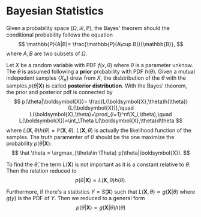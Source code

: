 # Bayesian Statistics

Given a probability space $(\Omega, \mathcal{R},\mathbb{P})$, the Bayes' theorem should the conditional probability follows the equation
$$
\mathbb{P}(A|B)= \frac{\mathbb{P}(A\cup B)}{\mathbb{B}}, 
$$
where $A, B$ are two subsets of $\Omega$. 

Let $X$ be a random variable with PDF $f(x,\theta)$ where $\theta$ is a parameter unknow. The $\theta$ is assumed following a **prior** probability with PDF $h(\theta)$. Given a mutual indepedent samples $\lbrace X_n\rbrace$ drew from $X$, the disbtribution of the $\theta$ with the samples $p(\theta|\boldsymbol{X})$ is called **posterior distribution**. With the Bayes' theorem, the prior and posterior pdf is connected by
$$
p(\theta|\boldsymbol{X})= \frac{L(\boldsymbol{X},\theta)h(\theta)}{L(\boldsymbol{X})},\quad L(\boldsymbol{X},\theta)=\prod_{i=1}^nf(X_i,\theta),\quad L(\boldsymbol{X})=\int_\Theta L(\boldsymbol{X},\theta)d\theta
$$
where $L(\boldsymbol{X},\theta)h(\theta) = \mathbb{P}(\boldsymbol{X}, \theta)$. $L(\boldsymbol{X},\theta)$ is actually the likelihood function of the samples. The truth paramenter of $\theta$ should be the one maximize the probability $p(\theta|\boldsymbol{X})$:
$$
\hat \theta = \argmax_{\theta\in \Theta} p(\theta|\boldsymbol{X}).
$$

To find the $\hat\theta$, the term $L(\boldsymbol{X})$ is not important as it is a constant relative to $\theta$. Then the relation reduced to
$$
p(\theta|\boldsymbol{X})\propto L(\boldsymbol{X},\theta)h(\theta).
$$

Furthermore, if there's a statistics $Y=S(\boldsymbol{X})$ such that $L(\boldsymbol{X},\theta)\propto g(\boldsymbol{X}|\theta)$ where $g(y)$ is the PDF of $Y$. Then we reduced to a general form
$$
p(\theta|\boldsymbol{X})\propto g(\boldsymbol{X}|\theta)h(\theta)
$$